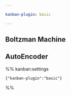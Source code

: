 ```yaml
---

kanban-plugin: basic

---
```


## Boltzman Machine



## AutoEncoder





%% kanban:settings
```
{"kanban-plugin":"basic"}
```
%%